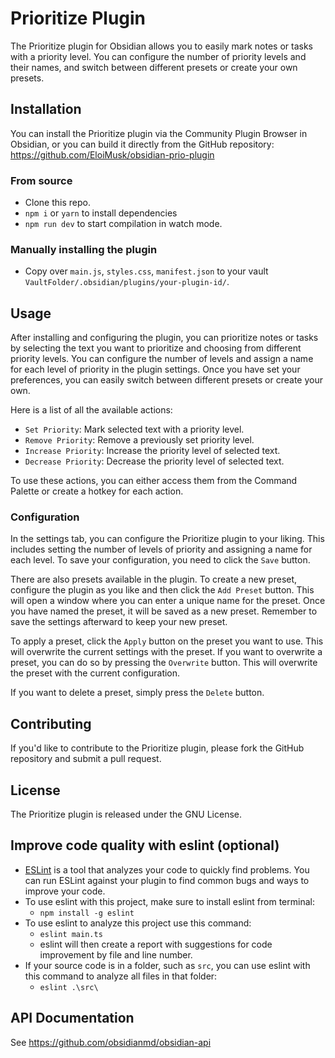 # Prioritize Plugin

The Prioritize plugin for Obsidian allows you to easily mark notes or tasks with a priority level. You can configure the number of priority levels and their names, and switch between different presets or create your own presets.

## Installation

You can install the Prioritize plugin via the Community Plugin Browser in Obsidian, or you can build it directly from the GitHub repository: https://github.com/EloiMusk/obsidian-prio-plugin

### From source

- Clone this repo.
- `npm i` or `yarn` to install dependencies
- `npm run dev` to start compilation in watch mode.

### Manually installing the plugin

- Copy over `main.js`, `styles.css`, `manifest.json` to your vault `VaultFolder/.obsidian/plugins/your-plugin-id/`.

## Usage

After installing and configuring the plugin, you can prioritize notes or tasks by selecting the text you want to prioritize and choosing from different priority levels. You can configure the number of levels and assign a name for each level of priority in the plugin settings. Once you have set your preferences, you can easily switch between different presets or create your own.

Here is a list of all the available actions:

- `Set Priority`: Mark selected text with a priority level.
- `Remove Priority`: Remove a previously set priority level.
- `Increase Priority`: Increase the priority level of selected text.
- `Decrease Priority`: Decrease the priority level of selected text.

To use these actions, you can either access them from the Command Palette or create a hotkey for each action.

### Configuration

In the settings tab, you can configure the Prioritize plugin to your liking. This includes setting the number of levels of priority and assigning a name for each level. To save your configuration, you need to click the `Save` button.

There are also presets available in the plugin. To create a new preset, configure the plugin as you like and then click the `Add Preset` button. This will open a window where you can enter a unique name for the preset. Once you have named the preset, it will be saved as a new preset. Remember to save the settings afterward to keep your new preset.

To apply a preset, click the `Apply` button on the preset you want to use. This will overwrite the current settings with the preset. If you want to overwrite a preset, you can do so by pressing the `Overwrite` button. This will overwrite the preset with the current configuration.

If you want to delete a preset, simply press the `Delete` button.

## Contributing

If you'd like to contribute to the Prioritize plugin, please fork the GitHub repository and submit a pull request.

## License

The Prioritize plugin is released under the GNU License.

## Improve code quality with eslint (optional)

- [ESLint](https://eslint.org/) is a tool that analyzes your code to quickly find problems. You can run ESLint against your plugin to find common bugs and ways to improve your code. 
- To use eslint with this project, make sure to install eslint from terminal:
  - `npm install -g eslint`
- To use eslint to analyze this project use this command:
  - `eslint main.ts`
  - eslint will then create a report with suggestions for code improvement by file and line number.
- If your source code is in a folder, such as `src`, you can use eslint with this command to analyze all files in that folder:
  - `eslint .\src\`

## API Documentation

See https://github.com/obsidianmd/obsidian-api
